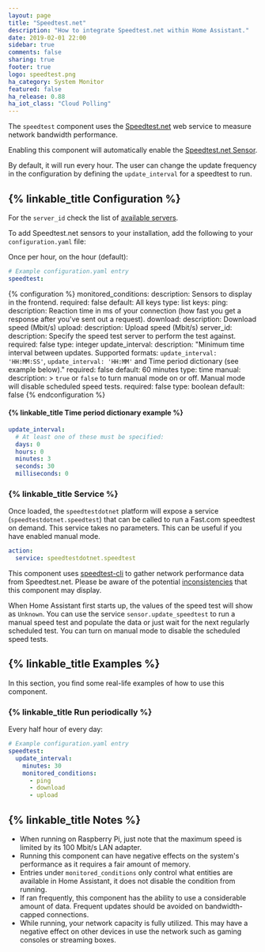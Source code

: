 ```yaml
---
layout: page
title: "Speedtest.net"
description: "How to integrate Speedtest.net within Home Assistant."
date: 2019-02-01 22:00
sidebar: true
comments: false
sharing: true
footer: true
logo: speedtest.png
ha_category: System Monitor
featured: false
ha_release: 0.88
ha_iot_class: "Cloud Polling"
---
```


The `speedtest` component uses the [Speedtest.net](https://speedtest.net/) web service to measure network bandwidth performance.

Enabling this component will automatically enable the [Speedtest.net Sensor](/components/sensor.speedtestdotnet/).

By default, it will run every hour. The user can change the update frequency in the configuration by defining the `update_interval` for a speedtest to run.

## {% linkable_title Configuration %}

For the `server_id` check the list of
[available servers](https://www.speedtest.net/speedtest-servers.php).

To add Speedtest.net sensors to your installation, add the following to your `configuration.yaml` file:

Once per hour, on the hour (default):

```yaml
# Example configuration.yaml entry
speedtest:
```

{% configuration %}
  monitored_conditions:
    description: Sensors to display in the frontend.
    required: false
    default: All keys
    type: list
    keys:
      ping:
        description: Reaction time in ms of your connection (how fast you get a response after you've sent out a request).
      download:
        description: Download speed (Mbit/s)
      upload:
        description: Upload speed (Mbit/s)
  server_id:
    description: Specify the speed test server to perform the test against.
    required: false
    type: integer
  update_interval:
    description: "Minimum time interval between updates. Supported formats: `update_interval: 'HH:MM:SS'`, `update_interval: 'HH:MM'` and Time period dictionary (see example below)."
    required: false
    default: 60 minutes
    type: time
  manual:
    description: >
      `true` or `false` to turn manual mode on or off.
      Manual mode will disable scheduled speed tests.
    required: false
    type: boolean
    default: false
{% endconfiguration %}

#### {% linkable_title Time period dictionary example %}

```yaml
update_interval:
  # At least one of these must be specified:
  days: 0
  hours: 0
  minutes: 3
  seconds: 30
  milliseconds: 0
```

### {% linkable_title Service %}

Once loaded, the `speedtestdotnet` platform will expose a service (`speedtestdotnet.speedtest`) that can be called to run a Fast.com speedtest on demand. This service takes no parameters. This can be useful if you have enabled manual mode.

```yaml
action:
  service: speedtestdotnet.speedtest
```

This component uses [speedtest-cli](https://github.com/sivel/speedtest-cli) to
gather network performance data from Speedtest.net.
Please be aware of the potential
[inconsistencies](https://github.com/sivel/speedtest-cli#inconsistency) that
this component may display.

When Home Assistant first starts up, the values of the speed test will show as
`Unknown`. You can use the service `sensor.update_speedtest` to run a manual
speed test and populate the data or just wait for the next regularly scheduled
test. You can turn on manual mode to disable the scheduled speed tests.

## {% linkable_title Examples %}

In this section, you find some real-life examples of how to use this component.

### {% linkable_title Run periodically %}

Every half hour of every day:

```yaml
# Example configuration.yaml entry
speedtest:
  update_interval:
    minutes: 30
    monitored_conditions:
      - ping
      - download
      - upload
```

## {% linkable_title Notes %}

- When running on Raspberry Pi, just note that the maximum speed is limited by its 100 Mbit/s LAN adapter.
- Running this component can have negative effects on the system's performance as it requires a fair amount of memory.
- Entries under `monitored_conditions` only control what entities are available in Home Assistant, it does not disable the condition from running.
- If ran frequently, this component has the ability to use a considerable amount of data. Frequent updates should be avoided on bandwidth-capped connections.
- While running, your network capacity is fully utilized. This may have a negative effect on other devices in use the network such as gaming consoles or streaming boxes.
